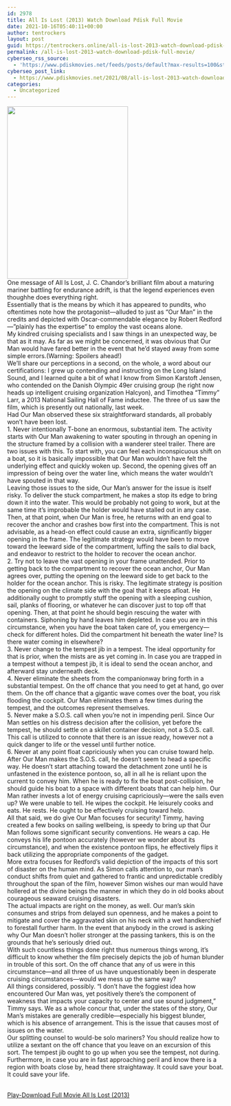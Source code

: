 ```yaml
---
id: 2978
title: All Is Lost (2013) Watch Download Pdisk Full Movie
date: 2021-10-16T05:40:11+00:00
author: tentrockers
layout: post
guid: https://tentrockers.online/all-is-lost-2013-watch-download-pdisk-full-movie/
permalink: /all-is-lost-2013-watch-download-pdisk-full-movie/
cyberseo_rss_source:
  - 'https://www.pdiskmovies.net/feeds/posts/default?max-results=100&start-index=801'
cyberseo_post_link:
  - https://www.pdiskmovies.net/2021/08/all-is-lost-2013-watch-download-pdisk.html
categories:
  - Uncategorized
---
```

<div class="separator">
  <a href="https://1.bp.blogspot.com/-ftkVZSL1zzE/YSi0UmgtjjI/AAAAAAAAato/bYoHl3sZrsUaB9AuQ6pYOzSYQEZcdVd2wCLcBGAsYHQ/s440/All%2BIs%2BLost%2B%25282013%2529%2BWatch%2BDownload%2BPdisk%2BFull%2BMovie.jpg" imageanchor="1"><img loading="lazy" border="0" data-original-height="440" data-original-width="310" height="400" src="https://1.bp.blogspot.com/-ftkVZSL1zzE/YSi0UmgtjjI/AAAAAAAAato/bYoHl3sZrsUaB9AuQ6pYOzSYQEZcdVd2wCLcBGAsYHQ/w281-h400/All%2BIs%2BLost%2B%25282013%2529%2BWatch%2BDownload%2BPdisk%2BFull%2BMovie.jpg" width="281" /></a>
</div>



<div>
  <div>
    <span>One message of All Is Lost, J. C. Chandor&#8217;s brilliant film about a maturing mariner battling for endurance adrift, is that the legend experiences even thoughhe does everything right.&nbsp;</span>
  </div>
  
  <div>
    <span>Essentially that is the means by which it has appeared to pundits, who oftentimes note how the protagonist—alluded to just as &#8220;Our Man&#8221; in the credits and depicted with Oscar-commendable elegance by Robert Redford—&#8221;plainly has the expertise&#8221; to employ the vast oceans alone.&nbsp;</span>
  </div>
  
  <div>
    <span>My kindred cruising specialists and I saw things in an unexpected way, be that as it may. As far as we might be concerned, it was obvious that Our Man would have fared better in the event that he&#8217;d stayed away from some simple errors.(Warning: Spoilers ahead!)&nbsp;</span>
  </div>
  
  <div>
    <span>We&#8217;ll share our perceptions in a second, on the whole, a word about our certifications: I grew up contending and instructing on the Long Island Sound, and I learned quite a bit of what I know from Simon Karstoft Jensen, who contended on the Danish Olympic 49er cruising group (he right now heads up intelligent cruising organization Halcyon), and Timothea &#8220;Timmy&#8221; Larr, a 2013 National Sailing Hall of Fame inductee. The three of us saw the film, which is presently out nationally, last week.&nbsp;</span>
  </div>
  
  <div>
    <span>Had Our Man observed these six straightforward standards, all probably won&#8217;t have been lost.&nbsp;</span>
  </div>
  
  <div>
    <span>1. Never intentionally T-bone an enormous, substantial item. The activity starts with Our Man awakening to water spouting in through an opening in the structure framed by a collision with a wanderer steel trailer. There are two issues with this. To start with, you can feel each inconspicuous shift on a boat, so it is basically impossible that Our Man wouldn&#8217;t have felt the underlying effect and quickly woken up. Second, the opening gives off an impression of being over the water line, which means the water wouldn&#8217;t have spouted in that way.&nbsp;</span>
  </div>
  
  <div>
    <span>Leaving those issues to the side, Our Man&#8217;s answer for the issue is itself risky. To deliver the stuck compartment, he makes a stop its edge to bring down it into the water. This would be probably not going to work, but at the same time it&#8217;s improbable the holder would have stalled out in any case. Then, at that point, when Our Man is free, he returns with an end goal to recover the anchor and crashes bow first into the compartment. This is not advisable, as a head-on effect could cause an extra, significantly bigger opening in the frame. The legitimate strategy would have been to move toward the leeward side of the compartment, luffing the sails to dial back, and endeavor to restrict to the holder to recover the ocean anchor.&nbsp;</span>
  </div>
  
  <div>
    <span>2. Try not to leave the vast opening in your frame unattended. Prior to getting back to the compartment to recover the ocean anchor, Our Man agrees over, putting the opening on the leeward side to get back to the holder for the ocean anchor. This is risky. The legitimate strategy is position the opening on the climate side with the goal that it keeps afloat. He additionally ought to promptly stuff the opening with a sleeping cushion, sail, planks of flooring, or whatever he can discover just to top off that opening. Then, at that point he should begin rescuing the water with containers. Siphoning by hand leaves him depleted. In case you are in this circumstance, when you have the boat taken care of, you emergency—check for different holes. Did the compartment hit beneath the water line? Is there water coming in elsewhere?&nbsp;</span>
  </div>
  
  <div>
    <span>3. Never change to the tempest jib in a tempest. The ideal opportunity for that is prior, when the mists are as yet coming in. In case you are trapped in a tempest without a tempest jib, it is ideal to send the ocean anchor, and afterward stay underneath deck.&nbsp;</span>
  </div>
  
  <div>
    <span>4. Never eliminate the sheets from the companionway bring forth in a substantial tempest. On the off chance that you need to get at hand, go over them. On the off chance that a gigantic wave comes over the boat, you risk flooding the cockpit. Our Man eliminates them a few times during the tempest, and the outcomes represent themselves.&nbsp;</span>
  </div>
  
  <div>
    <span>5. Never make a S.O.S. call when you&#8217;re not in impending peril. Since Our Man settles on his distress decision after the collision, yet before the tempest, he should settle on a skillet container decision, not a S.O.S. call. This call is utilized to connote that there is an issue ready, however not a quick danger to life or the vessel until further notice.&nbsp;</span>
  </div>
  
  <div>
    <span>6. Never at any point float capriciously when you can cruise toward help. After Our Man makes the S.O.S. call, he doesn&#8217;t seem to head a specific way. He doesn&#8217;t start attaching toward the detachment zone until he is unfastened in the existence pontoon, so, all in all he is reliant upon the current to convey him. When he is ready to fix the boat post-collision, he should guide his boat to a space with different boats that can help him. Our Man rather invests a lot of energy cruising capriciously—were the sails even up? We were unable to tell. He wipes the cockpit. He leisurely cooks and eats. He rests. He ought to be effectively cruising toward help.&nbsp;</span>
  </div>
  
  <div>
    <span>All that said, we do give Our Man focuses for security! Timmy, having created a few books on sailing wellbeing, is speedy to bring up that Our Man follows some significant security conventions. He wears a cap. He conveys his life pontoon accurately (however we wonder about its circumstance), and when the existence pontoon flips, he effectively flips it back utilizing the appropriate components of the gadget.&nbsp;</span>
  </div>
  
  <div>
    <span>More extra focuses for Redford&#8217;s valid depiction of the impacts of this sort of disaster on the human mind. As Simon calls attention to, our man&#8217;s conduct shifts from quiet and gathered to frantic and unpredictable credibly throughout the span of the film, however Simon wishes our man would have hollered at the divine beings the manner in which they do in old books about courageous seaward cruising disasters.&nbsp;</span>
  </div>
  
  <div>
    <span>The actual impacts are right on the money, as well. Our man&#8217;s skin consumes and strips from delayed sun openness, and he makes a point to mitigate and cover the aggravated skin on his neck with a wet handkerchief to forestall further harm. In the event that anybody in the crowd is asking why Our Man doesn&#8217;t holler stronger at the passing tankers, this is on the grounds that he&#8217;s seriously dried out.&nbsp;</span>
  </div>
  
  <div>
    <span>With such countless things done right thus numerous things wrong, it&#8217;s difficult to know whether the film precisely depicts the job of human blunder in trouble of this sort. On the off chance that any of us were in this circumstance—and all three of us have unquestionably been in desperate cruising circumstances—would we mess up the same way?&nbsp;</span>
  </div>
  
  <div>
    <span>All things considered, possibly. &#8220;I don&#8217;t have the foggiest idea how encountered Our Man was, yet positively there&#8217;s the component of weakness that impacts your capacity to center and use sound judgment,&#8221; Timmy says. We as a whole concur that, under the states of the story, Our Man&#8217;s mistakes are generally credible—especially his biggest blunder, which is his absence of arrangement. This is the issue that causes most of issues on the water.&nbsp;</span>
  </div>
  
  <div>
    <span>Our splitting counsel to would-be solo mariners? You should realize how to utilize a sextant on the off chance that you leave on an excursion of this sort. The tempest jib ought to go up when you see the tempest, not during. Furthermore, in case you are in fast approaching peril and know there is a region with boats close by, head there straightaway. It could save your boat. It could save your life.</span>
  </div>
</div>

  
<a href="https://kofilink.com/1/bnYyam5sMDAyZmF6?dn=1" target="popup" onclick="window.open('https://kofilink.com/1/bnYyam5sMDAyZmF6?dn=1','popup','width=600,height=600'); return false;" rel="noopener"><br /> Play-Download Full Movie All Is Lost (2013)<br /> </a>